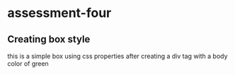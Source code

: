 # assessment-four

## Creating box style
this is a simple box using css properties after creating a div tag with a body color of green

